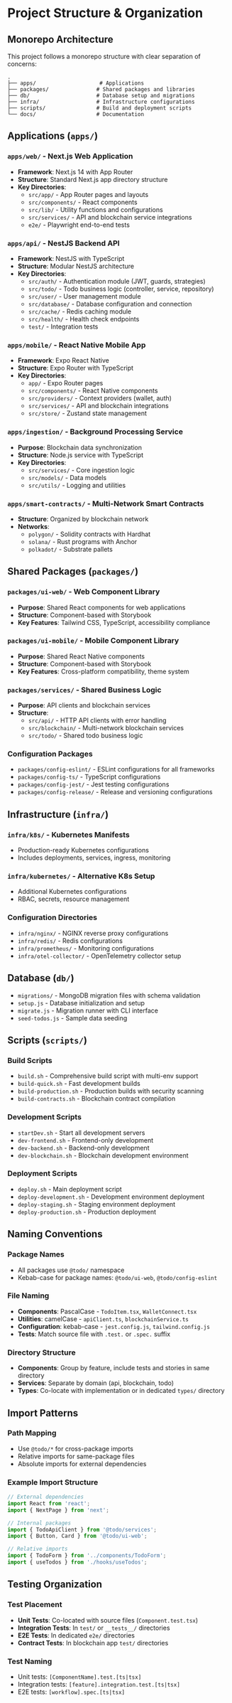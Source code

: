 # Project Structure & Organization

## Monorepo Architecture

This project follows a monorepo structure with clear separation of concerns:

```
.
├── apps/                    # Applications
├── packages/               # Shared packages and libraries
├── db/                     # Database setup and migrations
├── infra/                  # Infrastructure configurations
├── scripts/                # Build and deployment scripts
└── docs/                   # Documentation
```

## Applications (`apps/`)

### `apps/web/` - Next.js Web Application

- **Framework**: Next.js 14 with App Router
- **Structure**: Standard Next.js app directory structure
- **Key Directories**:
  - `src/app/` - App Router pages and layouts
  - `src/components/` - React components
  - `src/lib/` - Utility functions and configurations
  - `src/services/` - API and blockchain service integrations
  - `e2e/` - Playwright end-to-end tests

### `apps/api/` - NestJS Backend API

- **Framework**: NestJS with TypeScript
- **Structure**: Modular NestJS architecture
- **Key Directories**:
  - `src/auth/` - Authentication module (JWT, guards, strategies)
  - `src/todo/` - Todo business logic (controller, service, repository)
  - `src/user/` - User management module
  - `src/database/` - Database configuration and connection
  - `src/cache/` - Redis caching module
  - `src/health/` - Health check endpoints
  - `test/` - Integration tests

### `apps/mobile/` - React Native Mobile App

- **Framework**: Expo React Native
- **Structure**: Expo Router with TypeScript
- **Key Directories**:
  - `app/` - Expo Router pages
  - `src/components/` - React Native components
  - `src/providers/` - Context providers (wallet, auth)
  - `src/services/` - API and blockchain integrations
  - `src/store/` - Zustand state management

### `apps/ingestion/` - Background Processing Service

- **Purpose**: Blockchain data synchronization
- **Structure**: Node.js service with TypeScript
- **Key Directories**:
  - `src/services/` - Core ingestion logic
  - `src/models/` - Data models
  - `src/utils/` - Logging and utilities

### `apps/smart-contracts/` - Multi-Network Smart Contracts

- **Structure**: Organized by blockchain network
- **Networks**:
  - `polygon/` - Solidity contracts with Hardhat
  - `solana/` - Rust programs with Anchor
  - `polkadot/` - Substrate pallets

## Shared Packages (`packages/`)

### `packages/ui-web/` - Web Component Library

- **Purpose**: Shared React components for web applications
- **Structure**: Component-based with Storybook
- **Key Features**: Tailwind CSS, TypeScript, accessibility compliance

### `packages/ui-mobile/` - Mobile Component Library

- **Purpose**: Shared React Native components
- **Structure**: Component-based with Storybook
- **Key Features**: Cross-platform compatibility, theme system

### `packages/services/` - Shared Business Logic

- **Purpose**: API clients and blockchain services
- **Structure**:
  - `src/api/` - HTTP API clients with error handling
  - `src/blockchain/` - Multi-network blockchain services
  - `src/todo/` - Shared todo business logic

### Configuration Packages

- `packages/config-eslint/` - ESLint configurations for all frameworks
- `packages/config-ts/` - TypeScript configurations
- `packages/config-jest/` - Jest testing configurations
- `packages/config-release/` - Release and versioning configurations

## Infrastructure (`infra/`)

### `infra/k8s/` - Kubernetes Manifests

- Production-ready Kubernetes configurations
- Includes deployments, services, ingress, monitoring

### `infra/kubernetes/` - Alternative K8s Setup

- Additional Kubernetes configurations
- RBAC, secrets, resource management

### Configuration Directories

- `infra/nginx/` - NGINX reverse proxy configurations
- `infra/redis/` - Redis configurations
- `infra/prometheus/` - Monitoring configurations
- `infra/otel-collector/` - OpenTelemetry collector setup

## Database (`db/`)

- `migrations/` - MongoDB migration files with schema validation
- `setup.js` - Database initialization and setup
- `migrate.js` - Migration runner with CLI interface
- `seed-todos.js` - Sample data seeding

## Scripts (`scripts/`)

### Build Scripts

- `build.sh` - Comprehensive build script with multi-env support
- `build-quick.sh` - Fast development builds
- `build-production.sh` - Production builds with security scanning
- `build-contracts.sh` - Blockchain contract compilation

### Development Scripts

- `startDev.sh` - Start all development servers
- `dev-frontend.sh` - Frontend-only development
- `dev-backend.sh` - Backend-only development
- `dev-blockchain.sh` - Blockchain development environment

### Deployment Scripts

- `deploy.sh` - Main deployment script
- `deploy-development.sh` - Development environment deployment
- `deploy-staging.sh` - Staging environment deployment
- `deploy-production.sh` - Production deployment

## Naming Conventions

### Package Names

- All packages use `@todo/` namespace
- Kebab-case for package names: `@todo/ui-web`, `@todo/config-eslint`

### File Naming

- **Components**: PascalCase - `TodoItem.tsx`, `WalletConnect.tsx`
- **Utilities**: camelCase - `apiClient.ts`, `blockchainService.ts`
- **Configuration**: kebab-case - `jest.config.js`, `tailwind.config.js`
- **Tests**: Match source file with `.test.` or `.spec.` suffix

### Directory Structure

- **Components**: Group by feature, include tests and stories in same directory
- **Services**: Separate by domain (api, blockchain, todo)
- **Types**: Co-locate with implementation or in dedicated `types/` directory

## Import Patterns

### Path Mapping

- Use `@todo/*` for cross-package imports
- Relative imports for same-package files
- Absolute imports for external dependencies

### Example Import Structure

```typescript
// External dependencies
import React from 'react';
import { NextPage } from 'next';

// Internal packages
import { TodoApiClient } from '@todo/services';
import { Button, Card } from '@todo/ui-web';

// Relative imports
import { TodoForm } from '../components/TodoForm';
import { useTodos } from './hooks/useTodos';
```

## Testing Organization

### Test Placement

- **Unit Tests**: Co-located with source files (`Component.test.tsx`)
- **Integration Tests**: In `test/` or `__tests__/` directories
- **E2E Tests**: In dedicated `e2e/` directories
- **Contract Tests**: In blockchain app `test/` directories

### Test Naming

- Unit tests: `[ComponentName].test.[ts|tsx]`
- Integration tests: `[feature].integration.test.[ts|tsx]`
- E2E tests: `[workflow].spec.[ts|tsx]`
